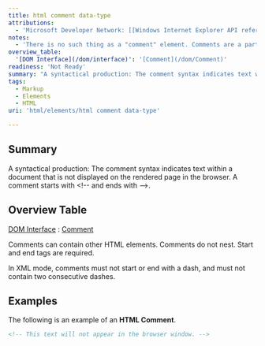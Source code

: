 ```yaml
---
title: html comment data-type
attributions:
  - 'Microsoft Developer Network: [[Windows Internet Explorer API reference](http://msdn.microsoft.com/en-us/library/ie/hh828809%28v=vs.85%29.aspx) Article]'
notes:
  - 'There is no such thing as a "comment" element. Comments are a part of the HTML syntax. This page should be moved out of the html/elements tree.'
overview_table:
  '[DOM Interface](/dom/interface)': '[Comment](/dom/Comment)'
readiness: 'Not Ready'
summary: "A syntactical production: The comment syntax indicates text within a document that is not displayed on the rendered page in the browser.\nA comment starts with &lt;!-- and ends with --&gt;.\n"
tags:
  - Markup
  - Elements
  - HTML
uri: 'html/elements/html comment data-type'

---
```

## Summary

A syntactical production: The comment syntax indicates text within a document that is not displayed on the rendered page in the browser. A comment starts with &lt;!-- and ends with --&gt;.

## Overview Table

[DOM Interface](/dom/interface)
:   [Comment](/dom/Comment)

Comments can contain other HTML elements. Comments do not nest. Start and end tags are required.

In XML mode, comments must not start or end with a dash, and must not contain two consecutive dashes.

## Examples

The following is an example of an **HTML Comment**.

``` html
<!-- This text will not appear in the browser window. -->
```

